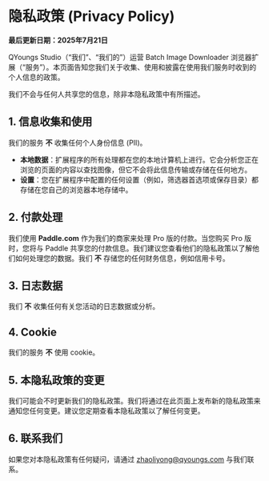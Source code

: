 
# 隐私政策 (Privacy Policy)

**最后更新日期：2025年7月21日**

QYoungs Studio（“我们”、“我们的”）运营 Batch Image Downloader 浏览器扩展（“服务”）。本页面告知您我们关于收集、使用和披露在使用我们服务时收到的个人信息的政策。

我们不会与任何人共享您的信息，除非本隐私政策中有所描述。

## 1. 信息收集和使用
我们的服务 **不** 收集任何个人身份信息 (PII)。

- **本地数据**：扩展程序的所有处理都在您的本地计算机上进行。它会分析您正在浏览的页面的内容以查找图像，但它不会将此信息传输或存储在任何地方。
- **设置**：您在扩展程序中配置的任何设置（例如，筛选器首选项或保存目录）都存储在您自己的浏览器本地存储中。

## 2. 付款处理
我们使用 **Paddle.com** 作为我们的商家来处理 Pro 版的付款。当您购买 Pro 版时，您将与 Paddle 共享您的付款信息。我们建议您查看他们的隐私政策以了解他们如何处理您的数据。我们 **不** 存储您的任何财务信息，例如信用卡号。

## 3. 日志数据
我们 **不** 收集任何有关您活动的日志数据或分析。

## 4. Cookie
我们的服务 **不** 使用 cookie。

## 5. 本隐私政策的变更
我们可能会不时更新我们的隐私政策。我们将通过在此页面上发布新的隐私政策来通知您任何变更。建议您定期查看本隐私政策以了解任何变更。

## 6. 联系我们
如果您对本隐私政策有任何疑问，请通过 zhaoliyong@qyoungs.com 与我们联系。

